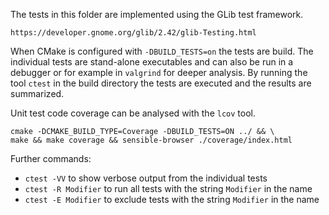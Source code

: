 The tests in this folder are implemented using the GLib test framework.

    https://developer.gnome.org/glib/2.42/glib-Testing.html
 
When CMake is configured with `-DBUILD_TESTS=on` the tests are build. The 
individual tests are stand-alone executables and can also be run in a 
debugger or for example in `valgrind` for deeper analysis.
By running the tool `ctest` in the build directory the tests are executed 
and the results are summarized.

Unit test code coverage can be analysed with the `lcov` tool. 

	cmake -DCMAKE_BUILD_TYPE=Coverage -DBUILD_TESTS=ON ../ && \
	make && make coverage && sensible-browser ./coverage/index.html

Further commands:

* `ctest -VV` to show verbose output from the individual tests
* `ctest -R Modifier` to run all tests with the string `Modifier` in the name
* `ctest -E Modifier` to exclude tests with the string `Modifier` in the name
